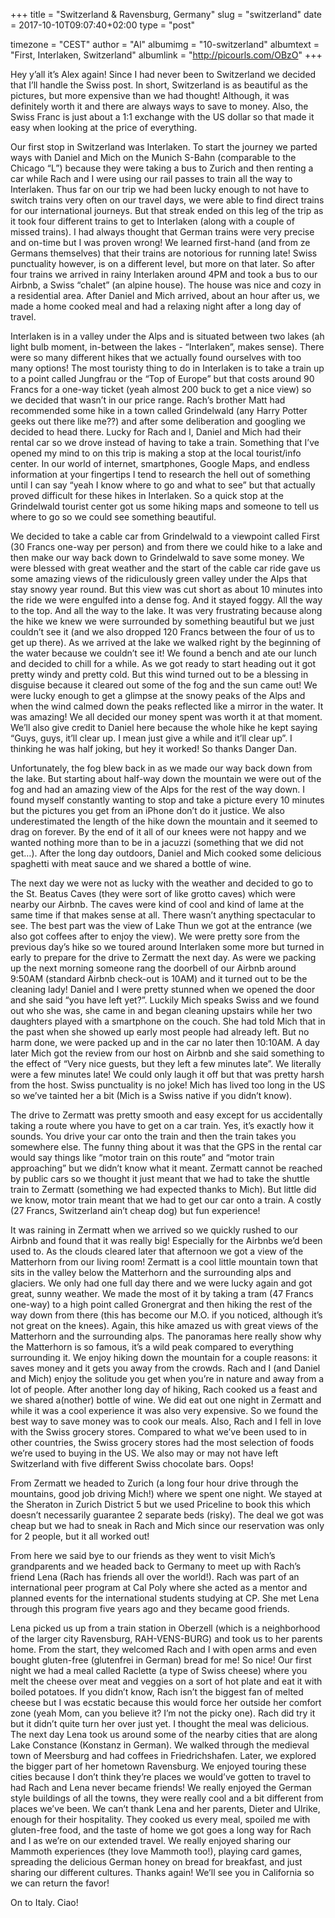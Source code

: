 +++
title = "Switzerland & Ravensburg, Germany"
slug = "switzerland"
date = 2017-10-10T09:07:40+02:00
type = "post"

timezone = "CEST"
author = "Al"
albumimg = "10-switzerland"
albumtext = "First, Interlaken, Switzerland"
albumlink = "http://picourls.com/OBzO"
+++

Hey y’all it’s Alex again! Since I had never been to Switzerland we decided that I’ll handle the Swiss post. In short, Switzerland is as beautiful as the pictures, but more expensive than we had thought! Although, it was definitely worth it and there are always ways to save to money. Also, the Swiss Franc is just about a 1:1 exchange with the US dollar so that made it easy when looking at the price of everything.

Our first stop in Switzerland was Interlaken. To start the journey we parted ways with Daniel and Mich on the Munich S-Bahn (comparable to the Chicago “L”) because they were taking a bus to Zurich and then renting a car while Rach and I were using our rail passes to train all the way to Interlaken. Thus far on our trip we had been lucky enough to not have to switch trains very often on our travel days, we were able to find direct trains for our international journeys. But that streak ended on this leg of the trip as it took four different trains to get to Interlaken (along with a couple of missed trains). I had always thought that German trains were very precise and on-time but I was proven wrong! We learned first-hand (and from ze Germans themselves) that their trains are notorious for running late! Swiss punctuality however, is on a different level, but more on that later. So after four trains we arrived in rainy Interlaken around 4PM and took a bus to our Airbnb, a Swiss “chalet” (an alpine house). The house was nice and cozy in a residential area. After Daniel and Mich arrived, about an hour after us, we made a home cooked meal and had a relaxing night after a long day of travel.

Interlaken is in a valley under the Alps and is situated between two lakes (ah light bulb moment, in-between the lakes - “Interlaken”, makes sense). There were so many different hikes that we actually found ourselves with too many options! The most touristy thing to do in Interlaken is to take a train up to a point called Jungfrau or the “Top of Europe” but that costs around 90 Francs for a one-way ticket (yeah almost 200 buck to get a nice view) so we decided that wasn’t in our price range. Rach’s brother Matt had recommended some hike in a town called Grindelwald (any Harry Potter geeks out there like me??) and after some deliberation and googling we decided to head there. Lucky for Rach and I, Daniel and Mich had their rental car so we drove instead of having to take a train. Something that I’ve opened my mind to on this trip is making a stop at the local tourist/info center. In our world of internet, smartphones, Google Maps, and endless information at your fingertips I tend to research the hell out of something until I can say “yeah I know where to go and what to see” but that actually proved difficult for these hikes in Interlaken. So a quick stop at the Grindelwald tourist center got us some hiking maps and someone to tell us where to go so we could see something beautiful.

We decided to take a cable car from Grindelwald to a viewpoint called First (30 Francs one-way per person) and from there we could hike to a lake and then make our way back down to Grindelwald to save some money. We were blessed with great weather and the start of the cable car ride gave us some amazing views of the ridiculously green valley under the Alps that stay snowy year round. But this view was cut short as about 10 minutes into the ride we were engulfed into a dense fog. And it stayed foggy. All the way to the top. And all the way to the lake. It was very frustrating because along the hike we knew we were surrounded by something beautiful but we just couldn’t see it (and we also dropped 120 Francs between the four of us to get up there). As we arrived at the lake we walked right by the beginning of the water because we couldn’t see it! We found a bench and ate our lunch and decided to chill for a while. As we got ready to start heading out it got pretty windy and pretty cold. But this wind turned out to be a blessing in disguise because it cleared out some of the fog and the sun came out! We were lucky enough to get a glimpse at the snowy peaks of the Alps and when the wind calmed down the peaks reflected like a mirror in the water. It was amazing! We all decided our money spent was worth it at that moment. We’ll also give credit to Daniel here because the whole hike he kept saying “Guys, guys, it’ll clear up. I mean just give a while and it’ll clear up”. I thinking he was half joking, but hey it worked! So thanks Danger Dan.

Unfortunately, the fog blew back in as we made our way back down from the lake. But starting about half-way down the mountain we were out of the fog and had an amazing view of the Alps for the rest of the way down. I found myself constantly wanting to stop and take a picture every 10 minutes but the pictures you get from an iPhone don’t do it justice. We also underestimated the length of the hike down the mountain and it seemed to drag on forever. By the end of it all of our knees were not happy and we wanted nothing more than to be in a jacuzzi (something that we did not get…). After the long day outdoors, Daniel and Mich cooked some delicious spaghetti with meat sauce and we shared a bottle of wine.

The next day we were not as lucky with the weather and decided to go to the St. Beatus Caves (they were sort of like grotto caves) which were nearby our Airbnb. The caves were kind of cool and kind of lame at the same time if that makes sense at all. There wasn’t anything spectacular to see. The best part was the view of Lake Thun we got at the entrance (we also got coffees after to enjoy the view). We were pretty sore from the previous day’s hike so we toured around Interlaken some more but turned in early to prepare for the drive to Zermatt the next day. As were we packing up the next morning someone rang the doorbell of our Airbnb around 9:50AM (standard Airbnb check-out is 10AM) and it turned out to be the cleaning lady! Daniel and I were pretty stunned when we opened the door and she said “you have left yet?”. Luckily Mich speaks Swiss and we found out who she was, she came in and began cleaning upstairs while her two daughters played with a smartphone on the couch. She had told Mich that in the past when she showed up early most people had already left. But no harm done, we were packed up and in the car no later then 10:10AM. A day later Mich got the review from our host on Airbnb and she said something to the effect of “Very nice guests, but they left a few minutes late”. We literally were a few minutes late! We could only laugh it off but that was pretty harsh from the host. Swiss punctuality is no joke! Mich has lived too long in the US so we’ve tainted her a bit (Mich is a Swiss native if you didn’t know).

The drive to Zermatt was pretty smooth and easy except for us accidentally taking a route where you have to get on a car train. Yes, it’s exactly how it sounds. You drive your car onto the train and then the train takes you somewhere else. The funny thing about it was that the GPS in the rental car would say things like “motor train on this route” and “motor train approaching” but we didn’t know what it meant. Zermatt cannot be reached by public cars so we thought it just meant that we had to take the shuttle train to Zermatt (something we had expected thanks to Mich). But little did we know, motor train meant that we had to get our car onto a train. A costly (27 Francs, Switzerland ain’t cheap dog) but fun experience!

It was raining in Zermatt when we arrived so we quickly rushed to our Airbnb and found that it was really big! Especially for the Airbnbs we’d been used to. As the clouds cleared later that afternoon we got a view of the Matterhorn from our living room! Zermatt is a cool little mountain town that sits in the valley below the Matterhorn and the surrounding alps and glaciers. We only had one full day there and we were lucky again and got great, sunny weather. We made the most of it by taking a tram (47 Francs one-way) to a high point called Gronergrat and then hiking the rest of the way down from there (this has become our M.O. if you noticed, although it’s not great on the knees). Again, this hike amazed us with great views of the Matterhorn and the surrounding alps. The panoramas here really show why the Matterhorn is so famous, it’s a wild peak compared to everything surrounding it. We enjoy hiking down the mountain for a couple reasons: it saves money and it gets you away from the crowds. Rach and I (and Daniel and Mich) enjoy the solitude you get when you’re in nature and away from a lot of people. After another long day of hiking, Rach cooked us a feast and we shared a(nother) bottle of wine. We did eat out one night in Zermatt and while it was a cool experience it was also very expensive. So we found the best way to save money was to cook our meals. Also, Rach and I fell in love with the Swiss grocery stores. Compared to what we’ve been used to in other countries, the Swiss grocery stores had the most selection of foods we’re used to buying in the US. We also may or may not have left Switzerland with five different Swiss chocolate bars. Oops!

From Zermatt we headed to Zurich (a long four hour drive through the mountains, good job driving Mich!) where we spent one night. We stayed at the Sheraton in Zurich District 5 but we used Priceline to book this which doesn’t necessarily guarantee 2 separate beds (risky). The deal we got was cheap but we had to sneak in Rach and Mich since our reservation was only for 2 people, but it all worked out!

From here we said bye to our friends as they went to visit Mich’s grandparents and we headed back to Germany to meet up with Rach’s friend Lena (Rach has friends all over the world!). Rach was part of an international peer program at Cal Poly where she acted as a mentor and planned events for the international students studying at CP. She met Lena through this program five years ago and they became good friends.

Lena picked us up from a train station in Oberzell (which is a neighborhood of the larger city Ravensburg, RAH-VENS-BURG) and took us to her parents home. From the start, they welcomed Rach and I with open arms and even bought gluten-free (glutenfrei in German) bread for me! So nice! Our first night we had a meal called Raclette (a type of Swiss cheese) where you melt the cheese over meat and veggies on a sort of hot plate and eat it with boiled potatoes. If you didn’t know, Rach isn’t the biggest fan of melted cheese but I was ecstatic because this would force her outside her comfort zone (yeah Mom, can you believe it? I’m not the picky one). Rach did try it but it didn’t quite turn her over just yet. I thought the meal was delicious. The next day Lena took us around some of the nearby cities that are along Lake Constance (Konstanz in German). We walked through the medieval town of Meersburg and had coffees in Friedrichshafen. Later, we explored the bigger part of her hometown Ravensburg. We enjoyed touring these cities because I don’t think they’re places we would’ve gotten to travel to had Rach and Lena never became friends! We really enjoyed the German style buildings of all the towns, they were really cool and a bit different from places we’ve been. We can’t thank Lena and her parents, Dieter and Ulrike, enough for their hospitality. They cooked us every meal, spoiled me with gluten-free food, and the taste of home we got goes a long way for Rach and I as we’re on our extended travel. We really enjoyed sharing our Mammoth experiences (they love Mammoth too!), playing card games, spreading the delicious German honey on bread for breakfast, and just sharing our different cultures. Thanks again! We’ll see you in California so we can return the favor!

On to Italy. Ciao!
